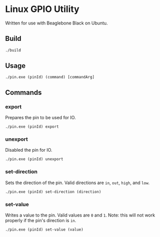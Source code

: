 # Linux GPIO Utility
Written for use with Beaglebone Black on Ubuntu.

## Build
```bash
./build
```

## Usage
```
./pin.exe (pinId) (command) [commandArg]
```

## Commands

### export
Prepares the pin to be used for IO.
```
./pin.exe (pinId) export
```

### unexport
Disabled the pin for IO.
```
./pin.exe (pinId) unexport
```

### set-direction
Sets the direction of the pin. Valid directions are `in`, `out`, `high`, and `low`.
```
./pin.exe (pinId) set-direction (direction)
```

### set-value
Writes a value to the pin. Valid values are `0` and `1`. Note: this will not work properly if the pin's direction is `in`.
```
./pin.exe (pinId) set-value (value)
```

